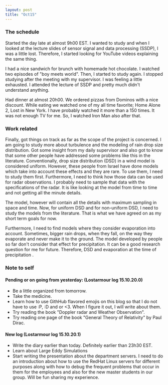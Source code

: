 ```yaml
---
layout: post
title: "Oct15"
---
```


### The schedule

Started the day late at almost 9h00 EST. I wanted to study and when I looked at the lecture slides of sensor signal and data processing (SSDP), I was a little lost. Therefore, I started looking for YouTube videos explaining the same thing. 

I had a nice sandwich for brunch with homemade hot chocolate. I watched two episodes of "boy meets world". Then, I started to study again. I stopped studying after the meeting with my supervisor. I was feeling a little exhausted. I attended the lecture of SSDP and pretty much didn't understand anything.

Had dinner at almost 20h00. We ordered pizzas from Dominos with a nice discount. While eating we watched one of my all time favorite; Home Alone 2, Lost in New York. I have probably watched it more than a 150 times. It was not enough TV for me. So, I watched Iron Man also after that. 

### Work related

Finally, got things on track as far as the scope of the project is concerned. I am going to study more about turbulence and the modeling of rain drop size distribution. Got some insight from my daily supervisor and also got to know that some other people have addressed some problems like this in the literature. Conventionally, drop size distribution (DSD) in a wind model is considered uniform. However, these people from Israel have done models which take into account these effects and they are rare. To use them, I need to study them first. Furthermore, I need to think how those data can be used for radar observations. I probably need to sample that data with the specifications of the radar. It is like looking at the model from time to time and not getting all the minute details. 

The model, however will contain all the details with maximum sampling in space and time. Now, for uniform DSD and for non-uniform DSD, I need to study the models from the literature. That is what we have agreed on as my short term goals for now. 

Furthermore, I need to find models where they consider evaporation into account. Sometimes, bigger rain drops, when they fall, on the way they evaporate and never make it to the ground. The model developed by people so far don't consider that effect for precipitation. It can be a good research question for me for future. Therefore, DSD and evaporation at the time of precipitation .

### Note to self 
#### Pending or on going from yesterday: (Lostarmour log 15.10.20.0)

*  Be a little organized from tomorrow.
*  Take the medicine.
*  Learn how to use GithHub flavored emojis on this blog so that I do not have to use :P, :D and or <3. When I figure it out, I will write about them.
*  Try reading the book "Doppler radar and Weather Observation".
*  Try reading one page of the book "General Theory of Relativity" by Paul Dirac. 

#### New log (Lostarmour log 15.10.20.1)

* Write the diary earlier than today. Definitely earlier than 23h30 EST.
* Learn about Large Eddy Simulations
* Start writing the presentation about the department servers. I need to do an introduction about how to use the RedHat Linux servers for different purposes along with how to debug the frequent problems that occur in them for the employees and also for the new master students in our group. Will be fun sharing my experience. 



